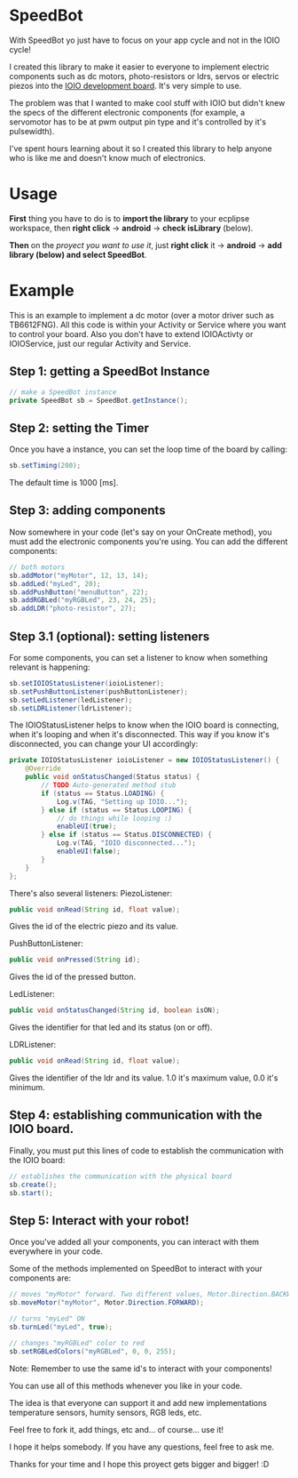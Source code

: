SpeedBot
========

With SpeedBot yo just have to focus on your app cycle and not in the IOIO cycle!

I created this library to make it easier to everyone to implement electric components such as dc motors, photo-resistors or ldrs, servos or electric piezos into the [IOIO development board](https://github.com/ytai/ioio/wiki).
It's very simple to use.

The problem was that I wanted to make cool stuff with IOIO but didn't knew the specs of the different electronic components (for example, a servomotor has to be at pwm output pin type and it's controlled by it's pulsewidth).

I've spent hours learning about it so I created this library to help anyone who is like me and doesn't know much of electronics.

# Usage
**First** thing you have to do is to **import the library** to your ecplipse workspace, then **right click** -> **android** -> **check isLibrary** (below).

**Then** on the _proyect you want to use it_, just **right click** it -> **android** -> **add library (below) and select SpeedBot**.

# Example

This is an example to implement a dc motor (over a motor driver such as TB6612FNG). All this code is within your Activity or Service where you want to control your board. Also you don't have to extend IOIOActivty or IOIOService, just our regular Activity and Service.

## Step 1: getting a SpeedBot Instance
```java
// make a SpeedBot instance  
private SpeedBot sb = SpeedBot.getInstance();
```

## Step 2: setting the Timer
Once you have a instance, you can set the loop time of the board by calling:

```java
sb.setTiming(200);
```
The default time is 1000 [ms].

## Step 3: adding components
Now somewhere in your code (let's say on your OnCreate method), you must add the electronic components you're using. You can add the different components:

```java
// both motors
sb.addMotor("myMotor", 12, 13, 14);
sb.addLed("myLed", 20);
sb.addPushButton("menuButton", 22);
sb.addRGBLed("myRGBLed", 23, 24, 25);
sb.addLDR("photo-resistor", 27);
```

## Step 3.1 (optional): setting listeners
For some components, you can set a listener to know when something relevant is happening:
```java
sb.setIOIOStatusListener(ioioListener);
sb.setPushButtonListener(pushButtonListener);
sb.setLedListener(ledListener);
sb.setLDRListener(ldrListener);
```

The IOIOStatusListener helps to know when the IOIO board is connecting, when it's looping and when it's disconnected. This way if you know it's disconnected, you can change your UI accordingly:

```java
private IOIOStatusListener ioioListener = new IOIOStatusListener() {
	@Override
	public void onStatusChanged(Status status) {
		// TODO Auto-generated method stub
		if (status == Status.LOADING) {
			Log.v(TAG, "Setting up IOIO...");
		} else if (status == Status.LOOPING) {
			// do things while looping :)
			enableUI(true);
		} else if (status == Status.DISCONNECTED) {
			Log.v(TAG, "IOIO disconnected...");
			enableUI(false);
		}
	}
};
```

There's also several listeners:
PiezoListener:
```java
public void onRead(String id, float value);
```
Gives the id of the electric piezo and its value.

PushButtonListener:
```java
public void onPressed(String id);
```
Gives the id of the pressed button.

LedListener:
```java
public void onStatusChanged(String id, boolean isON);
```
Gives the identifier for that led and its status (on or off).

LDRListener:
```java
public void onRead(String id, float value);
```
Gives the identifier of the ldr and its value. 1.0 it's maximum value, 0.0 it's minimum.

## Step 4: establishing communication with the IOIO board.
Finally, you must put this lines of code to establish the communication with the IOIO board:
```java
// establishes the communication with the physical board
sb.create();
sb.start();
```
## Step 5: Interact with your robot!
Once you've added all your components, you can interact with them everywhere in your code. 

Some of the methods implemented on SpeedBot to interact with your components are:
```java
// moves "myMotor" forward. Two different values, Motor.Direction.BACKWARD and Motor.Direction.FORWARD
sb.moveMotor("myMotor", Motor.Direction.FORWARD);

// turns "myLed" ON
sb.turnLed("myLed", true);

// changes "myRGBLed" color to red
sb.setRGBLedColors("myRGBLed", 0, 0, 255);
```

Note: Remember to use the same id's to interact with your components!

You can use all of this methods whenever you like in your code.

The idea is that everyone can support it and add new implementations temperature sensors, humity sensors, RGB leds, etc.

Feel free to fork it, add things, etc and... of course... use it!

I hope it helps somebody. If you have any questions, feel free to ask me.

Thanks for your time and I hope this proyect gets bigger and bigger! :D
